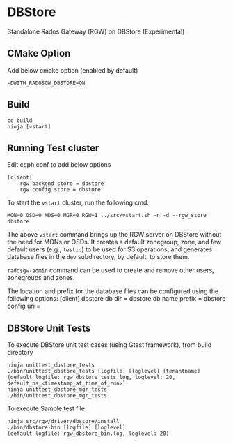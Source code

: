 # DBStore
Standalone Rados Gateway (RGW) on DBStore (Experimental)


## CMake Option
Add below cmake option (enabled by default)

    -DWITH_RADOSGW_DBSTORE=ON


## Build

    cd build
    ninja [vstart]


## Running Test cluster
Edit ceph.conf to add below options

    [client]
        rgw backend store = dbstore
        rgw config store = dbstore

To start the `vstart` cluster, run the following cmd:

    MON=0 OSD=0 MDS=0 MGR=0 RGW=1 ../src/vstart.sh -n -d --rgw_store dbstore

The above `vstart` command brings up the RGW server on DBStore without the need for MONs or OSDs. It creates a default zonegroup, zone, and few default users (e.g., `testid`) to be used for S3 operations, and generates database files in the `dev` subdirectory, by default, to store them.

`radosgw-admin` command can be used to create and remove other users, zonegroups and zones.

The location and prefix for the database files can be configured using the following options:
    [client]
        dbstore db dir = <path for the directory for storing the db backend store data>
        dbstore db name prefix = <prefix to the file names created by db backend store>
        dbstore config uri = <Config database URI. URIs beginning with file: refer to local files opened with SQLite.>


## DBStore Unit Tests
To execute DBStore unit test cases (using Gtest framework), from build directory

    ninja unittest_dbstore_tests
    ./bin/unittest_dbstore_tests [logfile] [loglevel] [tenantname]
    (default logfile: rgw_dbstore_tests.log, loglevel: 20, default_ns_<timestamp_at_time_of_run>)
    ninja unittest_dbstore_mgr_tests
    ./bin/unittest_dbstore_mgr_tests

To execute Sample test file

    ninja src/rgw/driver/dbstore/install
    ./bin/dbstore-bin [logfile] [loglevel]
    (default logfile: rgw_dbstore_bin.log, loglevel: 20)
